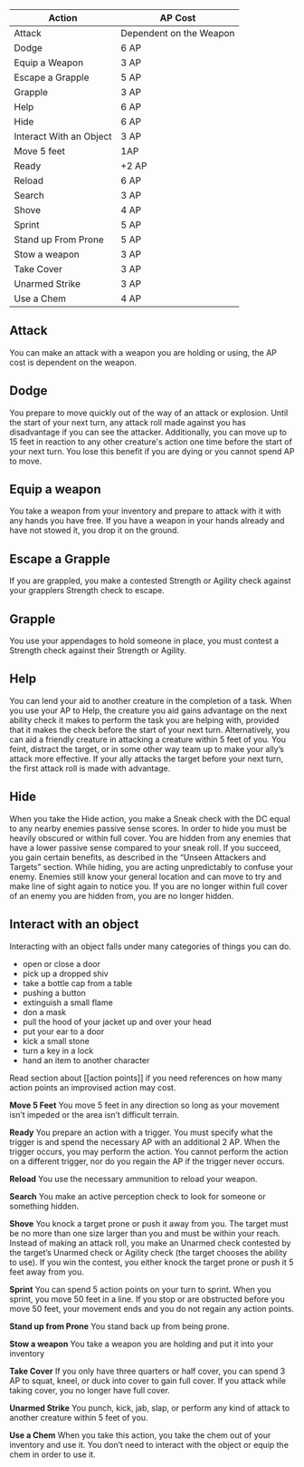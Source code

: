 
| Action                  | AP Cost                 |
| ----------------------- | ----------------------- |
| Attack                  | Dependent on the Weapon |
| Dodge                   | 6 AP                    |
| Equip a Weapon          | 3 AP                    |
| Escape a Grapple        | 5 AP                    |
| Grapple                 | 3 AP                    |
| Help                    | 6 AP                    |
| Hide                    | 6 AP                    |
| Interact With an Object | 3 AP                    |
| Move 5 feet             | 1AP                     |
| Ready                   | +2 AP                   |
| Reload                  | 6 AP                    |
| Search                  | 3 AP                    |
| Shove                   | 4 AP                    |
| Sprint                  | 5 AP                    |
| Stand up From Prone     | 5 AP                    |
| Stow a weapon           | 3 AP                    |
| Take Cover              | 3 AP                    |
| Unarmed Strike          | 3 AP                    |
| Use a Chem              | 4 AP                    |
## Attack
You can make an attack with a weapon you are holding or using, the AP cost is dependent on the weapon. 

## Dodge
You prepare to move quickly out of the way of an attack or explosion. Until the start of your next turn, any attack roll made against you has disadvantage if you can see the attacker. Additionally, you can move up to 15 feet in reaction to any other creature's action one time before the start of your next turn. You lose this benefit if you are dying or you cannot spend AP to move. 

## Equip a weapon
You take a weapon from your inventory and prepare to attack with it with any hands you have free. If you have a weapon in your hands already and have not stowed it, you drop it on the ground. 

## Escape a Grapple
If you are grappled, you make a contested Strength or Agility check against your grapplers Strength check to escape. 

## Grapple
You use your appendages to hold someone in place, you must contest a Strength check against their Strength or Agility. 

## Help
You can lend your aid to another creature in the completion of a task. When you use your AP to Help, the creature you aid gains advantage on the next ability check it makes to perform the task you are helping with, provided that it makes the check before the start of your next turn. Alternatively, you can aid a friendly creature in attacking a creature within 5 feet of you. You feint, distract the target, or in some other way team up to make your ally’s attack more effective. If your ally attacks the target before your next turn, the first attack roll is made with advantage. 

## Hide
When you take the Hide action, you make a Sneak check with the DC equal to any nearby enemies passive sense scores. In order to hide you must be heavily obscured or within full cover. You are hidden from any enemies that have a lower passive sense compared to your sneak roll. If you succeed, you gain certain benefits, as described in the “Unseen Attackers and Targets” section. While hiding, you are acting unpredictably to confuse your enemy. Enemies still know your general location and can move to try and make line of sight again to notice you. If you are no longer within full cover of an enemy you are hidden from, you are no longer hidden. 

## Interact with an object
Interacting with an object falls under many categories of things you can do. 
- open or close a door 
- pick up a dropped shiv 
- take a bottle cap from a table 
- pushing a button 
- extinguish a small flame 
- don a mask 
- pull the hood of your jacket up and over your head 
- put your ear to a door 
- kick a small stone 
- turn a key in a lock 
- hand an item to another character 
 
 Read section about [[action points]] if you need references on how many action points an improvised action may cost. 
 
**Move 5 Feet**
 You move 5 feet in any direction so long as your movement isn’t impeded or the area isn’t difficult terrain. 
 
**Ready**
 You prepare an action with a trigger. You must specify what the trigger is and spend the necessary AP with an additional 2 AP. When the trigger occurs, you may perform the action. You cannot perform the action on a different trigger, nor do you regain the AP if the trigger never occurs. 

**Reload**
You use the necessary ammunition to reload your weapon. 
 
 **Search**
 You make an active perception check to look for someone or something hidden. 
 
 **Shove**
 You knock a target prone or push it away from you. The target must be no more than one size larger than you and must be within your reach. Instead of making an attack roll, you make an Unarmed check contested by the target’s Unarmed check or Agility check (the target chooses the ability to use). If you win the contest, you either knock the target prone or push it 5 feet away from you. 
 
 **Sprint**
You can spend 5 action points on your turn to sprint. When you sprint, you move 50 feet in a line. If you stop or are obstructed before you move 50 feet, your movement ends and you do not regain any action points. 

**Stand up from Prone**
You stand back up from being prone. 

**Stow a weapon**
You take a weapon you are holding and put it into your inventory 

**Take Cover**
If you only have three quarters or half cover, you can spend 3 AP to squat, kneel, or duck into cover to gain full cover. If you attack while taking cover, you no longer have full cover. 

**Unarmed Strike**
You punch, kick, jab, slap, or perform any kind of attack to another creature within 5 feet of you. 

**Use a Chem**
When you take this action, you take the chem out of your inventory and use it. You don’t need to interact with the object or equip the chem in order to use it.